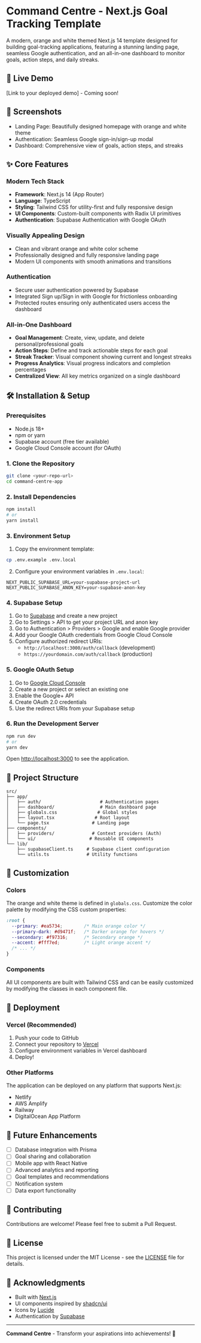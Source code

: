 # Command Centre - Next.js Goal Tracking Template

A modern, orange and white themed Next.js 14 template designed for building goal-tracking applications, featuring a stunning landing page, seamless Google authentication, and an all-in-one dashboard to monitor goals, action steps, and daily streaks.

## 🚀 Live Demo

[Link to your deployed demo] - Coming soon!

## 📸 Screenshots

- Landing Page: Beautifully designed homepage with orange and white theme
- Authentication: Seamless Google sign-in/sign-up modal
- Dashboard: Comprehensive view of goals, action steps, and streaks

## ✨ Core Features

### Modern Tech Stack
- **Framework**: Next.js 14 (App Router)
- **Language**: TypeScript
- **Styling**: Tailwind CSS for utility-first and fully responsive design
- **UI Components**: Custom-built components with Radix UI primitives
- **Authentication**: Supabase Authentication with Google OAuth

### Visually Appealing Design
- Clean and vibrant orange and white color scheme
- Professionally designed and fully responsive landing page
- Modern UI components with smooth animations and transitions

### Authentication
- Secure user authentication powered by Supabase
- Integrated Sign up/Sign in with Google for frictionless onboarding
- Protected routes ensuring only authenticated users access the dashboard

### All-in-One Dashboard
- **Goal Management**: Create, view, update, and delete personal/professional goals
- **Action Steps**: Define and track actionable steps for each goal
- **Streak Tracker**: Visual component showing current and longest streaks
- **Progress Analytics**: Visual progress indicators and completion percentages
- **Centralized View**: All key metrics organized on a single dashboard

## 🛠️ Installation & Setup

### Prerequisites
- Node.js 18+ 
- npm or yarn
- Supabase account (free tier available)
- Google Cloud Console account (for OAuth)

### 1. Clone the Repository
```bash
git clone <your-repo-url>
cd command-centre-app
```

### 2. Install Dependencies
```bash
npm install
# or
yarn install
```

### 3. Environment Setup
1. Copy the environment template:
```bash
cp .env.example .env.local
```

2. Configure your environment variables in `.env.local`:
```env
NEXT_PUBLIC_SUPABASE_URL=your-supabase-project-url
NEXT_PUBLIC_SUPABASE_ANON_KEY=your-supabase-anon-key
```

### 4. Supabase Setup
1. Go to [Supabase](https://supabase.com) and create a new project
2. Go to Settings > API to get your project URL and anon key
3. Go to Authentication > Providers > Google and enable Google provider
4. Add your Google OAuth credentials from Google Cloud Console
5. Configure authorized redirect URIs:
   - `http://localhost:3000/auth/callback` (development)
   - `https://yourdomain.com/auth/callback` (production)

### 5. Google OAuth Setup
1. Go to [Google Cloud Console](https://console.cloud.google.com/)
2. Create a new project or select an existing one
3. Enable the Google+ API
4. Create OAuth 2.0 credentials
5. Use the redirect URIs from your Supabase setup

### 6. Run the Development Server
```bash
npm run dev
# or
yarn dev
```

Open [http://localhost:3000](http://localhost:3000) to see the application.

## 📁 Project Structure

```
src/
├── app/
│   ├── auth/                      # Authentication pages
│   ├── dashboard/                 # Main dashboard page
│   ├── globals.css               # Global styles
│   ├── layout.tsx               # Root layout
│   └── page.tsx                # Landing page
├── components/
│   ├── providers/              # Context providers (Auth)
│   └── ui/                    # Reusable UI components
└── lib/
    ├── supabaseClient.ts     # Supabase client configuration
    └── utils.ts              # Utility functions
```

## 🎨 Customization

### Colors
The orange and white theme is defined in `globals.css`. Customize the color palette by modifying the CSS custom properties:

```css
:root {
  --primary: #ea5734;        /* Main orange color */
  --primary-dark: #d9471f;   /* Darker orange for hovers */
  --secondary: #f97316;      /* Secondary orange */
  --accent: #fff7ed;         /* Light orange accent */
  /* ... */
}
```

### Components
All UI components are built with Tailwind CSS and can be easily customized by modifying the classes in each component file.

## 🚀 Deployment

### Vercel (Recommended)
1. Push your code to GitHub
2. Connect your repository to [Vercel](https://vercel.com)
3. Configure environment variables in Vercel dashboard
4. Deploy!

### Other Platforms
The application can be deployed on any platform that supports Next.js:
- Netlify
- AWS Amplify
- Railway
- DigitalOcean App Platform

## 🔮 Future Enhancements

- [ ] Database integration with Prisma
- [ ] Goal sharing and collaboration
- [ ] Mobile app with React Native
- [ ] Advanced analytics and reporting
- [ ] Goal templates and recommendations
- [ ] Notification system
- [ ] Data export functionality

## 🤝 Contributing

Contributions are welcome! Please feel free to submit a Pull Request.

## 📄 License

This project is licensed under the MIT License - see the [LICENSE](LICENSE) file for details.

## 🙏 Acknowledgments

- Built with [Next.js](https://nextjs.org/)
- UI components inspired by [shadcn/ui](https://ui.shadcn.com/)
- Icons by [Lucide](https://lucide.dev/)
- Authentication by [Supabase](https://supabase.com/)

---

**Command Centre** - Transform your aspirations into achievements! 🎯
